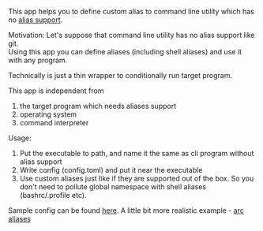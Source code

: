 This app helps you to define custom alias to command line utility which has no [alias support](https://git-scm.com/docs/git-config#Documentation/git-config.txt-alias).

Motivation: 
Let's suppose that command line utility has no alias support like git.  
Using this app you can define aliases (including shell aliases) and use it with any program.

Technically is just a thin wrapper to conditionally run target program.  

This app is independent from 
1. the target program which needs aliases support
2. operating system
3. command interpreter

Usage:
1. Put the executable to path, and name it the same as cli program without alias support
2. Write config (config.toml) and put it near the executable
3. Use custom aliases just like if they are supported out of the box. So you don't need to pollute global namespace with shell aliases (bashrc/.profile etc).

Sample config can be found [here](https://github.com/yantonov/alias/blob/master/sample_config.toml).
A little bit more realistic example - [arc aliases](https://github.com/yantonov/arc-aliases)

